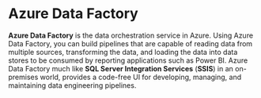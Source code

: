 # Azure Data Factory

**Azure Data Factory** is the data orchestration service in Azure. Using Azure Data Factory, you can build pipelines that are capable of reading data from multiple sources, transforming the data, and loading the data into data stores to be consumed by reporting applications such as Power BI. Azure Data Factory much like **SQL Server Integration Services** (**SSIS**) in an on-premises world, provides a code-free UI for developing, managing, and maintaining data engineering pipelines.
